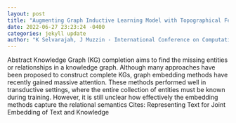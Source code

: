 ```yaml
--- 
layout: post 
title: "Augmenting Graph Inductive Learning Model with Topographical Features" 
date: 2022-06-27 23:23:24 -0400 
categories: jekyll update 
author: "K Selvarajah, J Muzzin - International Conference on Computational Science, 2022" 
--- 
```

Abstract Knowledge Graph (KG) completion aims to find the missing entities or relationships in a knowledge graph. Although many approaches have been proposed to construct complete KGs, graph embedding methods have recently gained massive attention. These methods performed well in transductive settings, where the entire collection of entities must be known during training. However, it is still unclear how effectively the embedding methods capture the relational semantics Cites: Representing Text for Joint Embedding of Text and Knowledge